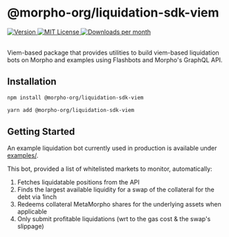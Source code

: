 # @morpho-org/liquidation-sdk-viem

<a href="https://www.npmjs.com/package/@morpho-org/liquidation-sdk-viem">
    <picture>
        <source media="(prefers-color-scheme: dark)" srcset="https://img.shields.io/npm/v/@morpho-org/liquidation-sdk-viem?colorA=21262d&colorB=21262d&style=flat">
        <img src="https://img.shields.io/npm/v/@morpho-org/liquidation-sdk-viem?colorA=f6f8fa&colorB=f6f8fa&style=flat" alt="Version">
    </picture>
</a>
<a href="https://github.com/wevm/@morpho-org/liquidation-sdk-viem/blob/main/LICENSE">
    <picture>
        <source media="(prefers-color-scheme: dark)" srcset="https://img.shields.io/npm/l/@morpho-org/liquidation-sdk-viem?colorA=21262d&colorB=21262d&style=flat">
        <img src="https://img.shields.io/npm/l/@morpho-org/liquidation-sdk-viem?colorA=f6f8fa&colorB=f6f8fa&style=flat" alt="MIT License">
    </picture>
</a>
<a href="https://www.npmjs.com/package/@morpho-org/liquidation-sdk-viem">
    <picture>
        <source media="(prefers-color-scheme: dark)" srcset="https://img.shields.io/npm/dm/@morpho-org/liquidation-sdk-viem?colorA=21262d&colorB=21262d&style=flat">
        <img src="https://img.shields.io/npm/dm/@morpho-org/liquidation-sdk-viem?colorA=f6f8fa&colorB=f6f8fa&style=flat" alt="Downloads per month">
    </picture>
</a>
<br />
<br />

Viem-based package that provides utilities to build viem-based liquidation bots on Morpho and examples using Flashbots and Morpho's GraphQL API.

## Installation

```bash
npm install @morpho-org/liquidation-sdk-viem
```

```bash
yarn add @morpho-org/liquidation-sdk-viem
```

## Getting Started

An example liquidation bot currently used in production is available under [examples/](./examples/).

This bot, provided a list of whitelisted markets to monitor, automatically:

1. Fetches liquidatable positions from the API
2. Finds the largest available liquidity for a swap of the collateral for the debt via 1inch
3. Redeems collateral MetaMorpho shares for the underlying assets when applicable
4. Only submit profitable liquidations (wrt to the gas cost & the swap's slippage)
